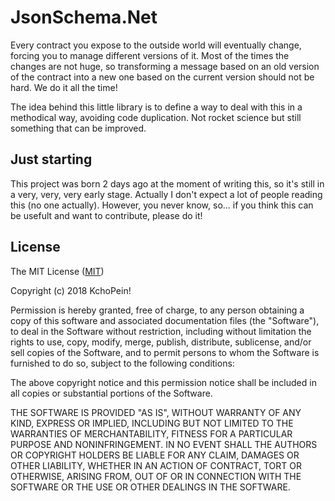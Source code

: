 # JsonSchema.Net
Every contract you expose to the outside world will eventually change, forcing you to manage different versions of it. Most of the times the changes are not huge, so transforming a message based on an old version of the contract into a new one based on the current version should not be hard. We do it all the time!

The idea behind this little library is to define a way to deal with this in a methodical way, avoiding code duplication. Not rocket science but still something that can be improved.

## Just starting

This project was born 2 days ago at the moment of writing this, so it's still in a very, very, very early stage. Actually I don't expect a lot of people reading this (no one actually). However, you never know, so... if you think this can be usefult and want to contribute, please do it!
    
## License
The MIT License ([MIT](https://tldrlegal.com/license/mit-license#summary))

Copyright (c) 2018 KchoPein!

Permission is hereby granted, free of charge, to any person obtaining a copy of this software and associated documentation files (the "Software"), to deal in the Software without restriction, including without limitation the rights to use, copy, modify, merge, publish, distribute, sublicense, and/or sell copies of the Software, and to permit persons to whom the Software is furnished to do so, subject to the following conditions:

The above copyright notice and this permission notice shall be included in all copies or substantial portions of the Software.

THE SOFTWARE IS PROVIDED "AS IS", WITHOUT WARRANTY OF ANY KIND, EXPRESS OR IMPLIED, INCLUDING BUT NOT LIMITED TO THE WARRANTIES OF MERCHANTABILITY, FITNESS FOR A PARTICULAR PURPOSE AND NONINFRINGEMENT. IN NO EVENT SHALL THE AUTHORS OR COPYRIGHT HOLDERS BE LIABLE FOR ANY CLAIM, DAMAGES OR OTHER LIABILITY, WHETHER IN AN ACTION OF CONTRACT, TORT OR OTHERWISE, ARISING FROM, OUT OF OR IN CONNECTION WITH THE SOFTWARE OR THE USE OR OTHER DEALINGS IN THE SOFTWARE.
